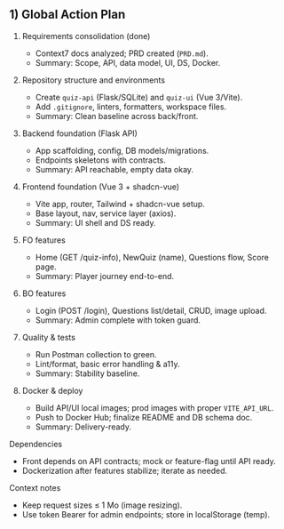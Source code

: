 ## 1) Global Action Plan

1. Requirements consolidation (done)
   - Context7 docs analyzed; PRD created (`PRD.md`).
   - Summary: Scope, API, data model, UI, DS, Docker.

2. Repository structure and environments
   - Create `quiz-api` (Flask/SQLite) and `quiz-ui` (Vue 3/Vite).
   - Add `.gitignore`, linters, formatters, workspace files.
   - Summary: Clean baseline across back/front.

3. Backend foundation (Flask API)
   - App scaffolding, config, DB models/migrations.
   - Endpoints skeletons with contracts.
   - Summary: API reachable, empty data okay.

4. Frontend foundation (Vue 3 + shadcn-vue)
   - Vite app, router, Tailwind + shadcn-vue setup.
   - Base layout, nav, service layer (axios).
   - Summary: UI shell and DS ready.

5. FO features
   - Home (GET /quiz-info), NewQuiz (name), Questions flow, Score page.
   - Summary: Player journey end-to-end.

6. BO features
   - Login (POST /login), Questions list/detail, CRUD, image upload.
   - Summary: Admin complete with token guard.

7. Quality & tests
   - Run Postman collection to green.
   - Lint/format, basic error handling & a11y.
   - Summary: Stability baseline.

8. Docker & deploy
   - Build API/UI local images; prod images with proper `VITE_API_URL`.
   - Push to Docker Hub; finalize README and DB schema doc.
   - Summary: Delivery-ready.

Dependencies
- Front depends on API contracts; mock or feature-flag until API ready.
- Dockerization after features stabilize; iterate as needed.

Context notes
- Keep request sizes ≤ 1 Mo (image resizing).
- Use token Bearer for admin endpoints; store in localStorage (temp).


